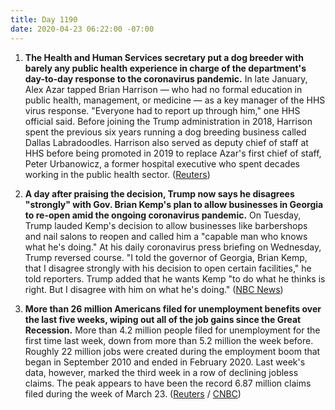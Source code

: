 ```yaml
---
title: Day 1190
date: 2020-04-23 06:22:00 -07:00
---
```


1. **The Health and Human Services secretary put a dog breeder with barely any public health experience in charge of the department's day-to-day response to the coronavirus pandemic.** In late January, Alex Azar tapped Brian Harrison — who had no formal education in public health, management, or medicine — as a key manager of the HHS virus response. "Everyone had to report up through him," one HHS official said. Before joining the Trump administration in 2018, Harrison spent the previous six years running a dog breeding business called Dallas Labradoodles. Harrison also served as deputy chief of staff at HHS before being promoted in 2019 to replace Azar's first chief of staff, Peter Urbanowicz, a former hospital executive who spent decades working in the public health sector. ([Reuters](https://www.reuters.com/article/us-health-coronavirus-usa-hhschief-speci-idUSKCN2243CE))

2. **A day after praising the decision, Trump now says he disagrees "strongly" with Gov. Brian Kemp's plan to allow businesses in Georgia to re-open amid the ongoing coronavirus pandemic.** On Tuesday, Trump lauded Kemp's decision to allow businesses like barbershops and nail salons to reopen and called him a "capable man who knows what he's doing." At his daily coronavirus press briefing on Wednesday, Trump reversed course. "I told the governor of Georgia, Brian Kemp, that I disagree strongly with his decision to open certain facilities," he told reporters. Trump added that he wants Kemp "to do what he thinks is right. But I disagree with him on what he's doing." ([NBC News](https://www.nbcnews.com/politics/donald-trump/trump-reverses-course-says-too-soon-georgia-reopen-n1190061))

3. **More than 26 million Americans filed for unemployment benefits over the last five weeks, wiping out all of the job gains since the Great Recession.** More than 4.2 million people filed for unemployment for the first time last week, down from more than 5.2 million the week before. Roughly 22 million jobs were created during the employment boom that began in September 2010 and ended in February 2020. Last week's data, however, marked the third week in a row of declining jobless claims. The peak appears to have been the record 6.87 million claims filed during the week of March 23. ([Reuters](https://www.reuters.com/article/us-usa-economy-idUSKCN2250CS) / [CNBC](https://www.cnbc.com/2020/04/23/the-us-economy-has-now-erased-all-job-gains-since-the-great-recession.html))